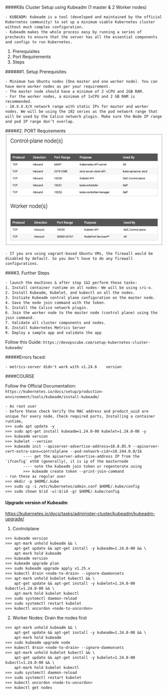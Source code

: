 ####K8s Cluster Setup using Kubeadm (1 master & 2 Worker nodes)

```
- KUBEADM: Kubeadm is a tool (developed and maintained by the official Kubernetes community) to set up a minimum viable Kubernetes cluster without much complex configuration. 
- Kubeadm makes the whole process easy by running a series of prechecks to ensure that the server has all the essential components and configs to run Kubernetes.
```

1. Prerequisites
2. Port Requirements 
3. Steps 

######1. Setup Prerequisites
```
- Minimum two Ubuntu nodes [One master and one worker node]. You can have more worker nodes as per your requirement.
- The master node should have a minimum of 2 vCPU and 2GB RAM.
- For the worker nodes, a minimum of 1vCPU and 2 GB RAM is recommended.
- 10.X.X.X/X network range with static IPs for master and worker nodes. We will be using the 192 series as the pod network range that will be used by the Calico network plugin. Make sure the Node IP range and pod IP range don’t overlap.
```

#####2. PORT Requirements
![alt](../images/ports-requirements.PNG)

    - If you are using vagrant-based Ubuntu VMs, the firewall would be disabled by default. So you don’t have to do any firewall configurations.

####3. Further Steps

```
- launch the machines & after step 1&2 perform these tasks: 
1. Install container runtime on all nodes- We will be using cri-o.
2. Install Kubeadm, Kubelet, and kubectl on all the nodes.
3. Initiate Kubeadm control plane configuration on the master node.
4. Save the node join command with the token.
5. Install the Calico network plugin.
6. Join the worker node to the master node (control plane) using the join command.
7. Validate all cluster components and nodes.
8. Install Kubernetes Metrics Server
9. Deploy a sample app and validate the app
```

Follow this Guide: `https://devopscube.com/setup-kubernetes-cluster-kubeadm/`

#####Errors faced:
```
- metrics-server didn't work with v1.24.6    version 
```


####COURSE


Follow the Official Documentation: `https://kubernetes.io/docs/setup/production-environment/tools/kubeadm/install-kubeadm/`

```
- As root user
- before these check Verify the MAC address and product_uuid are unique for every node, Check required ports, Installing a container runtime, 
>>> sudo apt update -y
>>> sudo apt-get install kubeadm=1.24.0-00 kubelet=1.24.0-00 -y
>>> kubeadm version
>>> kubelet --version
>>> kubeadm init --apiserver-advertise-address=10.8.85.9 --apiserver-cert-extra-sans=controlplane --pod-network-cidr=10.244.0.0/16
        ---- get the apiserver-advertise-address IP from the `ifconfig` eth0 (generally), it is ip of the masternode
        ---- note the kubeadm join token or regenterate using
        >>> kubeadm create token --print-join-command
- run these as regular user
>>> mkdir -p $HOME/.kube
>>> sudo cp -i /etc/kubernetes/admin.conf $HOME/.kube/config
>>> sudo chown $(id -u):$(id -g) $HOME/.kube/config
```


#### Upgrade version of Kubeadm
https://kubernetes.io/docs/tasks/administer-cluster/kubeadm/kubeadm-upgrade/

1. Controlplane
```
>>> kubeadm version
>>> apt-mark unhold kubeadm && \
    apt-get update && apt-get install -y kubeadm=1.24.0-00 && \
    apt-mark hold kubeadm
>>> kubeadm version
>>> kubeadm upgrade plan
>>> sudo kubeadm upgrade apply v1.25.x
>>> kubectl drain <node-to-drain> --ignore-daemonsets
>>> apt-mark unhold kubelet kubectl && \
    apt-get update && apt-get install -y kubelet=1.24.0-00 kubectl=1.24.0-00 && \
    apt-mark hold kubelet kubectl
>>> sudo systemctl daemon-reload
>>> sudo systemctl restart kubelet
>>> kubectl uncordon <node-to-uncordon>
```
2. Worker Nodes: Drain the nodes first
```
>>> apt-mark unhold kubeadm && \
    apt-get update && apt-get install -y kubeadm=1.24.0-00 && \
    apt-mark hold kubeadm
>>> sudo kubeadm upgrade node
>>> kubectl drain <node-to-drain> --ignore-daemonsets
>>> apt-mark unhold kubelet kubectl && \
    apt-get update && apt-get install -y kubelet=1.24.0-00 kubectl=1.24.0-00 && \
    apt-mark hold kubelet kubectl
>>> sudo systemctl daemon-reload
>>> sudo systemctl restart kubelet
>>> kubectl uncordon <node-to-uncordon>
>>> kubectl get nodes
```